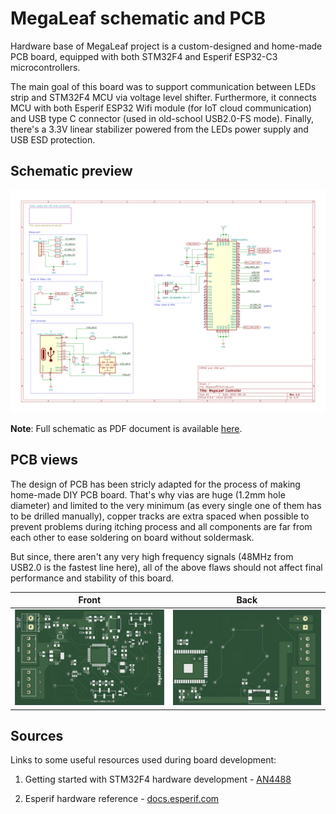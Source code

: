 # MegaLeaf schematic and PCB

Hardware base of MegaLeaf project is a custom-designed and home-made PCB board, equipped with both STM32F4 and Esperif ESP32-C3 microcontrollers.

The main goal of this board was to support communication between LEDs strip and STM32F4 MCU via voltage level shifter. Furthermore, it connects MCU with both Esperif ESP32 Wifi module (for IoT cloud communication) and USB type C connector (used in old-school USB2.0-FS mode). Finally, there's a 3.3V linear stabilizer powered from the LEDs power supply and USB ESD protection.

## Schematic preview

![MegaLeaf schematic view](renders/MegaLeafPCB.svg)

**Note**: Full schematic as PDF document is available [here](renders/MegaLeafPCB.pdf).

## PCB views

The design of PCB has been stricly adapted for the process of making home-made DIY PCB board. That's why vias are huge (1.2mm hole diameter) and limited to the very minimum (as every single one of them has to be drilled manually), copper tracks are extra spaced when possible to prevent problems during itching process and all components are far from each other to ease soldering on board without soldermask.

But since, there aren't any very high frequency signals (48MHz from USB2.0 is the fastest line here), all of the above flaws should not affect final performance and stability of this board.

| Front | Back |
| -- | -- |
| ![Board front image](renders/Board_Render.jpg) | ![Board back image](renders/Board_Render_Back.jpg) |

## Sources

Links to some useful resources used during board development:

1. Getting started with STM32F4 hardware development - [AN4488](https://www.st.com/resource/en/application_note/dm00115714-getting-started-with-stm32f4xxxx-mcu-hardware-development-stmicroelectronics.pdf)

2. Esperif hardware reference - [docs.esperif.com](https://docs.espressif.com/projects/esp-idf/en/latest/esp32c3/hw-reference/index.html)

